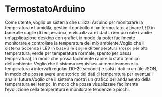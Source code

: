 # TermostatoArduino
Come utente, voglio un sistema che utilizzi Arduino per monitorare la temperatura e l'umidità, gestire il controllo di un termostato, attivare LED in base alle soglie di temperatura, e visualizzare i dati in tempo reale tramite un'applicazione desktop con grafici, in modo da poter facilmente monitorare e controllare la temperatura del mio ambiente.Voglio che il sistema accenda i LED in base alle soglie di temperatura (rosso per alta temperatura, verde per temperatura normale, spento per bassa temperatura),
In modo che possa facilmente capire lo stato termico dell’ambiente. Voglio che il sistema acquisisca automaticamente la temperatura a intervalli regolari (10-20 secondi) e salvi i dati in un file JSON,
In modo che possa avere uno storico dei dati di temperatura per eventuali analisi future.Voglio che il sistema mostri un grafico dell’andamento della temperatura nel tempo,
In modo che possa visualizzare facilmente l’evoluzione della temperatura e monitorare tendenze o picchi.
